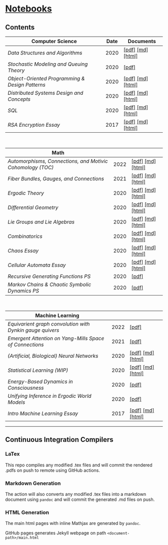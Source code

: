# [Notebooks](https://lukepereira.github.io/notebooks)

## Contents

<!--
To add a new row to table, copy/update and prettify:

|
    _<doc_name>_
|
    <date>
|
    [\[pdf\]](https://lukepereira.github.io/notebooks/documents/<date>-<doc_name>/main.pdf)
    [\[md\]](documents/<date>-<doc_name>/main.md)
    [\[html\]](https://lukepereira.github.io/notebooks/documents/<date>-<doc_name>/index.html)
|
-->

| Computer Science                                | Date | Documents                                                                                                                                                                                                                                                                              |
| ----------------------------------------------- | ---- | -------------------------------------------------------------------------------------------------------------------------------------------------------------------------------------------------------------------------------------------------------------------------------------- |
| _Data Structures and Algorithms_                | 2020 | [\[pdf\]](https://lukepereira.github.io/notebooks/documents/2020-data-structures-and-algorithms/main.pdf) [\[md\]](documents/2020-data-structures-and-algorithms/main.md) [\[html\]](https://lukepereira.github.io/notebooks/documents/2020-data-structures-and-algorithms/index.html) |
| _Stochastic Modeling and Queuing Theory_        | 2020 | [\[pdf\]](https://lukepereira.github.io/notebooks/documents/2020-performance-analysis/main.pdf)                                                                                                                                                                                        |
| _Object-Oriented Programming & Design Patterns_ | 2020 | [\[pdf\]](https://lukepereira.github.io/notebooks/documents/2020-OOP-design-patterns/main.pdf) [\[md\]](documents/2020-OOP-design-patterns/main.md) [\[html\]](https://lukepereira.github.io/notebooks/documents/2020-OOP-design-patterns/index.html)                                  |
| _Distributed Systems Design and Concepts_       | 2020 | [\[pdf\]](https://lukepereira.github.io/notebooks/documents/2020-distributed-systems-design/main.pdf) [\[md\]](documents/2020-distributed-systems-design/main.md) [\[html\]](https://lukepereira.github.io/notebooks/documents/2020-distributed-systems-design/index.html)             |
| _SQL_                                           | 2020 | [\[pdf\]](https://lukepereira.github.io/notebooks/documents/2020-sql/main.pdf) [\[md\]](documents/2020-sql/main.md) [\[html\]](https://lukepereira.github.io/notebooks/documents/2020-sql/index.html)                                                                                  |
| _RSA Encryption Essay_                          | 2017 | [\[pdf\]](https://lukepereira.github.io/notebooks/documents/2017-rsa-essay/main.pdf) [\[md\]](documents/2017-rsa-essay/main.md) [\[html\]](https://lukepereira.github.io/notebooks/documents/2017-rsa-essay/index.html)                                                                |

<br />

| Math                                                       |      |                                                                                                                                                                                                                                                             |
| ---------------------------------------------------------- | ---- | ----------------------------------------------------------------------------------------------------------------------------------------------------------------------------------------------------------------------------------------------------------- |
| _Automorphisms, Connections, and Motivic Cohomology (TOC)_ | 2022 | [\[pdf\]](https://lukepereira.github.io/notebooks/documents/2022-geometric-motives/main.pdf) [\[md\]](documents/2022-geometric-motives/main.md) [\[html\]](https://lukepereira.github.io/notebooks/documents/2022-geometric-motives/index.html)             |
| _Fiber Bundles, Gauges, and Connections_                   | 2021 | [\[pdf\]](https://lukepereira.github.io/notebooks/documents/2021-gauge-theory/main.pdf) [\[md\]](documents/2021-gauge-theory/main.md) [\[html\]](https://lukepereira.github.io/notebooks/documents/2021-gauge-theory/index.html)                            |
| _Ergodic Theory_                                           | 2020 | [\[pdf\]](https://lukepereira.github.io/notebooks/documents/2020-ergodic-theory/main.pdf) [\[md\]](documents/2020-ergodic-theory/main.md) [\[html\]](https://lukepereira.github.io/notebooks/documents/2020-ergodic-theory/index.html)                      |
| _Differential Geometry_                                    | 2020 | [\[pdf\]](https://lukepereira.github.io/notebooks/documents/2020-differential-geometry/main.pdf) [\[md\]](documents/2020-differential-geometry/main.md) [\[html\]](https://lukepereira.github.io/notebooks/documents/2020-differential-geometry/index.html) |
| _Lie Groups and Lie Algebras_                              | 2020 | [\[pdf\]](https://lukepereira.github.io/notebooks/documents/2020-lie-groups/main.pdf) [\[md\]](documents/2020-lie-groups/main.md) [\[html\]](https://lukepereira.github.io/notebooks/documents/2020-lie-groups/index.html)                                  |
| _Combinatorics_                                            | 2020 | [\[pdf\]](https://lukepereira.github.io/notebooks/documents/2020-combinatorics/main.pdf) [\[md\]](documents/2020-combinatorics/main.md) [\[html\]](https://lukepereira.github.io/notebooks/documents/2020-combinatorics/index.html)                         |
| _Chaos Essay_                                              | 2020 | [\[pdf\]](https://lukepereira.github.io/notebooks/documents/2020-chaos-essay/main.pdf) [\[md\]](documents/2020-chaos-essay/main.md) [\[html\]](https://lukepereira.github.io/notebooks/documents/2020-chaos-essay/index.html)                               |
| _Cellular Automata Essay_                                  | 2020 | [\[pdf\]](https://lukepereira.github.io/notebooks/documents/2020-dynamical-systems-essay/main.pdf) [\[md\]](documents/2020-dynamical-systems-essay/main.md) [\[html\]](https://lukepereira.github.io/notebooks/documents/2020-dynamical-systems/index.html) |
| _Recursive Generating Functions PS_                        | 2020 | [\[pdf\]](https://lukepereira.github.io/notebooks/documents/2020-combinatorics-generating-function/main.pdf)                                                                                                                                                |
| _Markov Chains & Chaotic Symbolic Dynamics PS_             | 2020 | [\[pdf\]](https://lukepereira.github.io/notebooks/documents/2020-chaotic-systems/main.pdf)                                                                                                                                                                  |

<br />

| Machine Learning                                          |      |                                                                                                                                                                                                                                                                |
| --------------------------------------------------------- | ---- | -------------------------------------------------------------------------------------------------------------------------------------------------------------------------------------------------------------------------------------------------------------- |
| _Equivarient graph convolution with Dynkin gauge quivers_ | 2022 | [\[pdf\]](https://lukepereira.github.io/notebooks/documents/2022-gauge-quiver-cnn/main.pdf)                                                                                                                                                                    |
| _Emergent Attention on Yang-Mills Space of Connections_   | 2021 | [\[pdf\]](https://lukepereira.github.io/notebooks/documents/2021-moduli-attention/main.pdf)                                                                                                                                                                    |
| _{Artificial, Biological} Neural Networks_                | 2020 | [\[pdf\]](https://lukepereira.github.io/notebooks/documents/2020-neural-nets/main.pdf) [\[md\]](documents/2020-neural-nets/main.md) [\[html\]](https://lukepereira.github.io/notebooks/documents/2020-neural-nets/index.html)                                  |
| _Statistical Learning (WIP)_                              | 2020 | [\[pdf\]](https://lukepereira.github.io/notebooks/documents/2020-statistical-learning/main.pdf) [\[md\]](documents/2020-statistical-learning/main.md) [\[html\]](https://lukepereira.github.io/notebooks/documents/2020-statistical-learning/index.html)       |
| _Energy-Based Dynamics in Consciousness_                  | 2020 | [\[pdf\]](https://lukepereira.github.io/notebooks/documents/2020-energy-consciousness/main.pdf)                                                                                                                                                                |
| _Unifying Inference in Ergodic World Models_              | 2020 | [\[pdf\]](https://lukepereira.github.io/notebooks/documents/2020-ergodic-world-models/main.pdf)                                                                                                                                                                |
| _Intro Machine Learning Essay_                            | 2017 | [\[pdf\]](https://lukepereira.github.io/notebooks/documents/2017-machine-learning-essay/main.pdf) [\[md\]](documents/2017-machine-learning-essay/main.md) [\[html\]](https://lukepereira.github.io/notebooks/documents/2017-machine-learning-essay/index.html) |

---

## Continuous Integration Compilers

### LaTex

This repo compiles any modified .tex files and will commit the rendered .pdfs on push to remote using GitHub actions.

### Markdown Generation

The action will also converts any modified .tex files into a markdown document using `pandoc` and will commit the generated .md files on push.

### HTML Generation

The main html pages with inline Mathjax are generated by `pandoc`.

GitHub pages generates Jekyll webpage on path `<document-path>/main.html`
